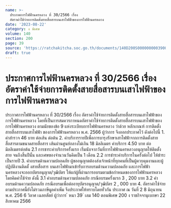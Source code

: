 ```yaml
---
name: >-
  ประกาศการไฟฟ้านครหลวง ที่ 30/2566 เรื่อง
  อัตราค่าใช้จ่ายการติดตั้งสายสื่อสารบนเสาไฟฟ้าของการไฟฟ้านครหลวง
date: '2023-08-22'
category: ง พิเศษ
volume: 140
section: 200
page: 39
source: 'https://ratchakitcha.soc.go.th/documents/140D200S0000000003900.pdf'
draft: true
---
```


# ประกาศการไฟฟ้านครหลวง ที่ 30/2566 เรื่อง อัตราค่าใช้จ่ายการติดตั้งสายสื่อสารบนเสาไฟฟ้าของการไฟฟ้านครหลวง

ประกาศการไฟฟ้านครหลวง ที่ 30/2566 เรื่อง อัตราค่าใช้จ่ายการติดตั้งสายสื่อสารบนเสาไฟฟ้าของการไฟฟ้านครหลวง โดยที่เป็นการสมควรกาหนดอัตราค่าใช้จ่ายการติดตั้งสายสื่อสารบนเสาไฟฟ้าของการไฟฟ้านครหลวง ตามนัยของข้อ 9 แห่งระเบียบการไฟฟ้านครหลวง ว่าด้วย หลักเกณฑ์ การติดตั้งสายสื่อสารบนเสาไฟฟ้า ของการไฟฟ้านครหลวง พ.ศ. 2566 ผู้ว่าการ จึงออกประกาศไว้ ดังต่อไปนี้ 1. ค่าสำรวจ 46 บาท ต่อเส้น ต่อต้น 2. ค่าบริการรายปีเพื่อการบารุงรักษาเสาไฟฟ้าจากการติดตั้งสายสื่อสารตามขนาดสายสื่อสาร เส้นผ่านศูนย์กลางไม่เกิน 18 มิลลิเมตร ค่าบริการ 4.50 บาท ต่อมิลลิเมตรต่อต้น 2.1 การชาระค่าบริการครั้งแรก เริ่มนับจากวันที่การไฟฟ้านครหลวงอนุญาตให้ติดตั้งสาย จนถึงสิ้นปีนั้น และเศษของจำนวนวันคิดเป็น 1 เดือน 2.2 การชำระค่าบริการในครั้งต่อไป ให้ชำระเป็นรายปี 3. ค่าอบรมด้านความปลอดภัย ผู้ขออนุญาตต้องส่งเจ้าหน้าที่ทุกคนที่เป็นผู้ควบคุมงานและผู้ปฏิบัติงานติดตั้ งสายสื่อสาร บนเสาไฟฟ้ามาเข้ารับการอบรมด้านความปลอดภัย และการไฟฟ้านครหลวงจะออกบัตรอนุญาต/วุฒิบัตร ให้แก่ผู้ที่ผ่านการอบรมตามข้อกำหนดของการไฟฟ้านครหลวง โดยคิดค่าใช้จ่าย ดังนี้ 3.1 ค่าอบรมด้านความปลอดภัย กรณีอบรมครั้งแรก 3 , 200 บาท 3.2 ค่าอบรมด้านความปลอดภัย กรณีอบรมเพื่อต่ออายุบัตรอนุญาต/วุฒิบัตร 2 , 000 บาท 4. อัตราค่าใช้จ่ายตามประกาศนี้ยังไม่รวมภาษีมูลค่าเพิ่ม จึงประกาศให้ทราบโดยทั่วกัน ประกาศ ณ วันที่ 2 8 มิถุนายน พ.ศ. 256 6 วิลาศ เฉลยสัตย์ ผู้ว่าการ ้ หนา 39 ่ เลม 140 ตอนพิเศษ 200 ง ราชกิจจานุเบกษา 22 สิงหาคม 2566
